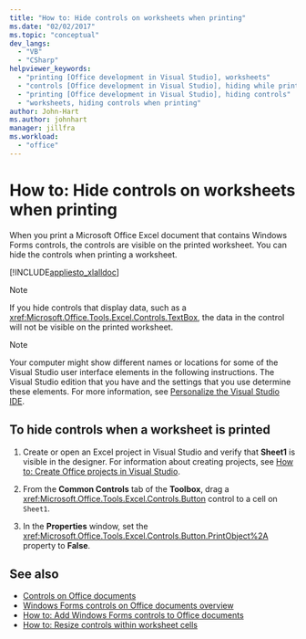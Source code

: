 ```yaml
---
title: "How to: Hide controls on worksheets when printing"
ms.date: "02/02/2017"
ms.topic: "conceptual"
dev_langs:
  - "VB"
  - "CSharp"
helpviewer_keywords:
  - "printing [Office development in Visual Studio], worksheets"
  - "controls [Office development in Visual Studio], hiding while printing"
  - "printing [Office development in Visual Studio], hiding controls"
  - "worksheets, hiding controls when printing"
author: John-Hart
ms.author: johnhart
manager: jillfra
ms.workload:
  - "office"
---
```

# How to: Hide controls on worksheets when printing
  When you print a Microsoft Office Excel document that contains Windows Forms controls, the controls are visible on the printed worksheet. You can hide the controls when printing a worksheet.

 [!INCLUDE[appliesto_xlalldoc](../vsto/includes/appliesto-xlalldoc-md.md)]

> [!NOTE]
>  If you hide controls that display data, such as a <xref:Microsoft.Office.Tools.Excel.Controls.TextBox>, the data in the control will not be visible on the printed worksheet.

> [!NOTE]
>  Your computer might show different names or locations for some of the Visual Studio user interface elements in the following instructions. The Visual Studio edition that you have and the settings that you use determine these elements. For more information, see [Personalize the Visual Studio IDE](../ide/personalizing-the-visual-studio-ide.md).

## To hide controls when a worksheet is printed

1.  Create or open an Excel project in Visual Studio and verify that **Sheet1** is visible in the designer. For information about creating projects, see [How to: Create Office projects in Visual Studio](../vsto/how-to-create-office-projects-in-visual-studio.md).

2.  From the **Common Controls** tab of the **Toolbox**, drag a <xref:Microsoft.Office.Tools.Excel.Controls.Button> control to a cell on `Sheet1`.

3.  In the **Properties** window, set the <xref:Microsoft.Office.Tools.Excel.Controls.Button.PrintObject%2A> property to **False**.

## See also
- [Controls on Office documents](../vsto/controls-on-office-documents.md)
- [Windows Forms controls on Office documents overview](../vsto/windows-forms-controls-on-office-documents-overview.md)
- [How to: Add Windows Forms controls to Office documents](../vsto/how-to-add-windows-forms-controls-to-office-documents.md)
- [How to: Resize controls within worksheet cells](../vsto/how-to-resize-controls-within-worksheet-cells.md)
